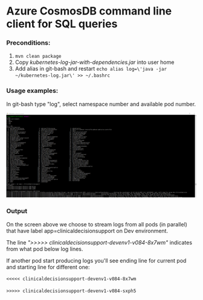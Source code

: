 # Azure CosmosDB command line client for SQL queries

### Preconditions:

1. `mvn clean package`
2. Copy _kubernetes-log-jar-with-dependencies.jar_ into user home
3. Add alias in git-bash and restart `echo alias log=\'java -jar ~/kubernetes-log.jar\' >> ~/.bashrc`

### Usage examples:

In git-bash type "log", select namespace number and available pod number.

![](https://github.com/irymaruk/kubernetes-log/blob/master/src/test/resources/kubernetes-log.png)

### Output

On the screen above we choose to stream logs from all pods (in parallel) that have label app=clinicaldecisionsupport on
Dev environment.

The line _">>>>> clinicaldecisionsupport-devenv1-v084-8x7wm"_ indicates from what pod below log lines.

If another pod start producing logs you'll see ending line for current pod and starting line for different one:

```
<<<<< clinicaldecisionsupport-devenv1-v084-8x7wm

>>>>> clinicaldecisionsupport-devenv1-v084-sxph5
```
